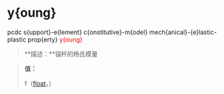# y{oung}
pcdc s{upport}-e{lement} c{onstitutive}-m{odel} mech{anical}-{e}lastic-plastic prop{erty} <span style='color: red;'>y{oung}</span>
> **描述：**锚杆的杨氏模量

> 
> **值：**
> 
> f（[float](数据类型/float/)，）

